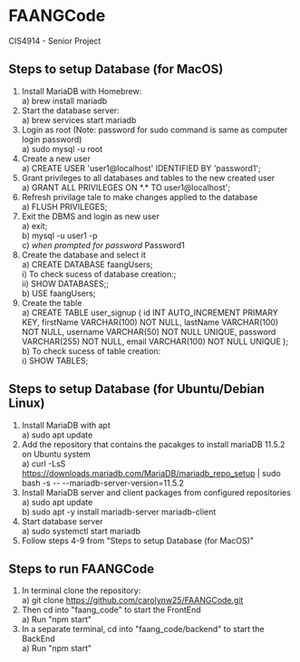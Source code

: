 # FAANGCode
CIS4914 - Senior Project

## Steps to setup Database (for MacOS)
1. Install MariaDB with Homebrew:<br/>
   a) brew install mariadb
2. Start the database server:<br/>
   a) brew services start mariadb
3. Login as root (Note: password for sudo command is same as computer login password)<br/>
   a) sudo mysql -u root
4. Create a new user<br/>
   a) CREATE USER 'user1@localhost' IDENTIFIED BY 'password1';
5. Grant privileges to all databases and tables to the new created user<br/>
   a) GRANT ALL PRIVILEGES ON \*.\* TO user1@localhost';
6. Refresh privilage tale to make changes applied to the database<br/>
   a) FLUSH PRIVILEGES;
7. Exit the DBMS and login as new user<br/>
   a) exit;<br/>
   b) mysql -u user1 -p<br/>
   c) *when prompted for password* Password1
8. Create the database and select it<br/>
   a) CREATE DATABASE faangUsers;<br/>
      i) To check sucess of database creation:;<br/>
         ii) SHOW DATABASES;;<br/>
   b) USE faangUsers;
10. Create the table<br/>
    a) CREATE TABLE user_signup (
    id INT AUTO_INCREMENT PRIMARY KEY, 
    firstName VARCHAR(100) NOT NULL,
    lastName VARCHAR(100) NOT NULL,
    username VARCHAR(50) NOT NULL UNIQUE,
    password VARCHAR(255) NOT NULL,
    email VARCHAR(100) NOT NULL UNIQUE
   );
   b) To check sucess of table creation: <br/>
      i) SHOW TABLES;

## Steps to setup Database (for Ubuntu/Debian Linux)
1. Install MariaDB with apt<br/>
   a) sudo apt update
2. Add the repository that contains the pacakges to install mariaDB 11.5.2 on Ubuntu system<br/>
   a) curl -LsS https://downloads.mariadb.com/MariaDB/mariadb_repo_setup | sudo bash -s -- --mariadb-server-version=11.5.2
3. Install MariaDB server and client packages from configured repositories<br/>
   a) sudo apt update<br/>
   b) sudo apt -y install mariadb-server mariadb-client
4. Start database server<br/>
   a) sudo systemctl start mariadb
5. Follow steps 4-9 from "Steps to setup Database (for MacOS)"<br/>
   
## Steps to run FAANGCode
1. In terminal clone the repository:<br/>
   a) git clone https://github.com/carolynw25/FAANGCode.git
2. Then cd into "faang_code" to start the FrontEnd<br/>
   a) Run "npm start"
3. In a separate terminal, cd into "faang_code/backend" to start the BackEnd<br/>
   a) Run "npm start"
